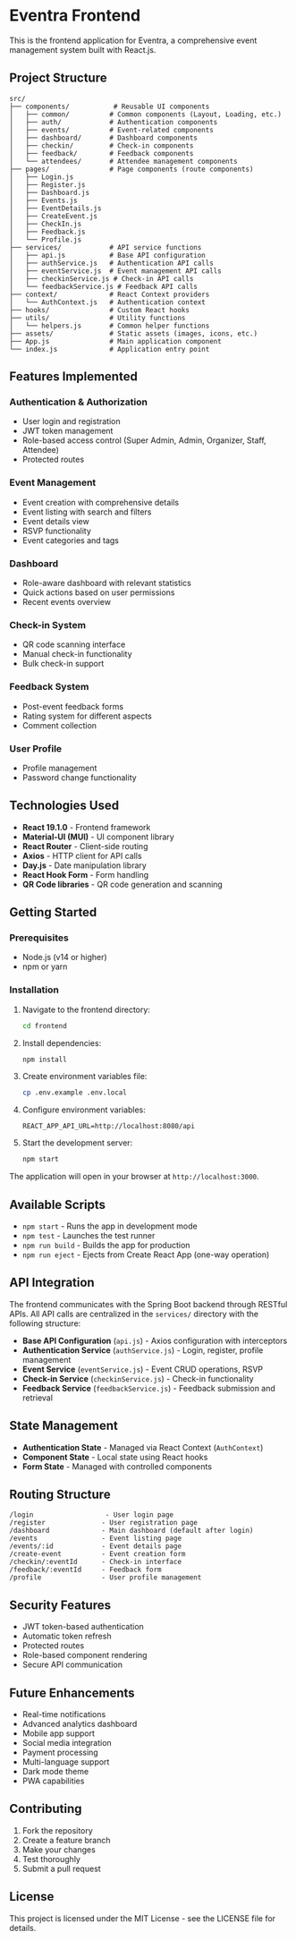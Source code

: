 # Eventra Frontend

This is the frontend application for Eventra, a comprehensive event management system built with React.js.

## Project Structure

```
src/
├── components/           # Reusable UI components
│   ├── common/          # Common components (Layout, Loading, etc.)
│   ├── auth/            # Authentication components
│   ├── events/          # Event-related components
│   ├── dashboard/       # Dashboard components
│   ├── checkin/         # Check-in components
│   ├── feedback/        # Feedback components
│   └── attendees/       # Attendee management components
├── pages/               # Page components (route components)
│   ├── Login.js
│   ├── Register.js
│   ├── Dashboard.js
│   ├── Events.js
│   ├── EventDetails.js
│   ├── CreateEvent.js
│   ├── CheckIn.js
│   ├── Feedback.js
│   └── Profile.js
├── services/            # API service functions
│   ├── api.js           # Base API configuration
│   ├── authService.js   # Authentication API calls
│   ├── eventService.js  # Event management API calls
│   ├── checkinService.js # Check-in API calls
│   └── feedbackService.js # Feedback API calls
├── context/             # React Context providers
│   └── AuthContext.js   # Authentication context
├── hooks/               # Custom React hooks
├── utils/               # Utility functions
│   └── helpers.js       # Common helper functions
├── assets/              # Static assets (images, icons, etc.)
├── App.js               # Main application component
└── index.js             # Application entry point
```

## Features Implemented

### Authentication & Authorization
- User login and registration
- JWT token management
- Role-based access control (Super Admin, Admin, Organizer, Staff, Attendee)
- Protected routes

### Event Management
- Event creation with comprehensive details
- Event listing with search and filters
- Event details view
- RSVP functionality
- Event categories and tags

### Dashboard
- Role-aware dashboard with relevant statistics
- Quick actions based on user permissions
- Recent events overview

### Check-in System
- QR code scanning interface
- Manual check-in functionality
- Bulk check-in support

### Feedback System
- Post-event feedback forms
- Rating system for different aspects
- Comment collection

### User Profile
- Profile management
- Password change functionality

## Technologies Used

- **React 19.1.0** - Frontend framework
- **Material-UI (MUI)** - UI component library
- **React Router** - Client-side routing
- **Axios** - HTTP client for API calls
- **Day.js** - Date manipulation library
- **React Hook Form** - Form handling
- **QR Code libraries** - QR code generation and scanning

## Getting Started

### Prerequisites
- Node.js (v14 or higher)
- npm or yarn

### Installation

1. Navigate to the frontend directory:
   ```bash
   cd frontend
   ```

2. Install dependencies:
   ```bash
   npm install
   ```

3. Create environment variables file:
   ```bash
   cp .env.example .env.local
   ```

4. Configure environment variables:
   ```
   REACT_APP_API_URL=http://localhost:8080/api
   ```

5. Start the development server:
   ```bash
   npm start
   ```

The application will open in your browser at `http://localhost:3000`.

## Available Scripts

- `npm start` - Runs the app in development mode
- `npm test` - Launches the test runner
- `npm run build` - Builds the app for production
- `npm run eject` - Ejects from Create React App (one-way operation)

## API Integration

The frontend communicates with the Spring Boot backend through RESTful APIs. All API calls are centralized in the `services/` directory with the following structure:

- **Base API Configuration** (`api.js`) - Axios configuration with interceptors
- **Authentication Service** (`authService.js`) - Login, register, profile management
- **Event Service** (`eventService.js`) - Event CRUD operations, RSVP
- **Check-in Service** (`checkinService.js`) - Check-in functionality
- **Feedback Service** (`feedbackService.js`) - Feedback submission and retrieval

## State Management

- **Authentication State** - Managed via React Context (`AuthContext`)
- **Component State** - Local state using React hooks
- **Form State** - Managed with controlled components

## Routing Structure

```
/login                  - User login page
/register              - User registration page
/dashboard             - Main dashboard (default after login)
/events                - Event listing page
/events/:id            - Event details page
/create-event          - Event creation form
/checkin/:eventId      - Check-in interface
/feedback/:eventId     - Feedback form
/profile               - User profile management
```

## Security Features

- JWT token-based authentication
- Automatic token refresh
- Protected routes
- Role-based component rendering
- Secure API communication

## Future Enhancements

- Real-time notifications
- Advanced analytics dashboard
- Mobile app support
- Social media integration
- Payment processing
- Multi-language support
- Dark mode theme
- PWA capabilities

## Contributing

1. Fork the repository
2. Create a feature branch
3. Make your changes
4. Test thoroughly
5. Submit a pull request

## License

This project is licensed under the MIT License - see the LICENSE file for details.
